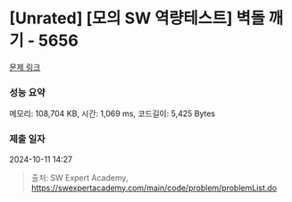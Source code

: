 # [Unrated] [모의 SW 역량테스트] 벽돌 깨기 - 5656 

[문제 링크](https://swexpertacademy.com/main/code/problem/problemDetail.do?contestProbId=AWXRQm6qfL0DFAUo) 

### 성능 요약

메모리: 108,704 KB, 시간: 1,069 ms, 코드길이: 5,425 Bytes

### 제출 일자

2024-10-11 14:27



> 출처: SW Expert Academy, https://swexpertacademy.com/main/code/problem/problemList.do